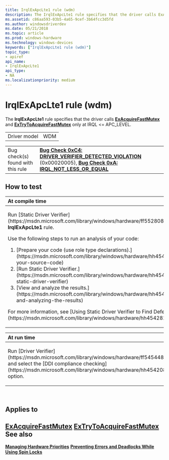 ```yaml
---
title: IrqlExApcLte1 rule (wdm)
description: The IrqlExApcLte1 rule specifies that the driver calls ExAcquireFastMutex and ExTryToAcquireFastMutex only at IRQL�  APC\_LEVEL.
ms.assetid: c86aa593-03b5-4a65-9cef-3b64fcc3d5fd
ms.author: windowsdriverdev
ms.date: 05/21/2018
ms.topic: article
ms.prod: windows-hardware
ms.technology: windows-devices
keywords: ["IrqlExApcLte1 rule (wdm)"]
topic_type:
- apiref
api_name:
- IrqlExApcLte1
api_type:
- NA
ms.localizationpriority: medium
---
```


# IrqlExApcLte1 rule (wdm)


The **IrqlExApcLte1** rule specifies that the driver calls [**ExAcquireFastMutex**](https://msdn.microsoft.com/library/windows/hardware/ff544337) and [**ExTryToAcquireFastMutex**](https://msdn.microsoft.com/library/windows/hardware/ff545647) only at IRQL &lt;= APC\_LEVEL.

|              |     |
|--------------|-----|
| Driver model | WDM |

|                                   |                                                                                                                                                                                                                                        |
|-----------------------------------|----------------------------------------------------------------------------------------------------------------------------------------------------------------------------------------------------------------------------------------|
| Bug check(s) found with this rule | [**Bug Check 0xC4: DRIVER\_VERIFIER\_DETECTED\_VIOLATION**](https://msdn.microsoft.com/library/windows/hardware/ff560187) (0x00020005), [**Bug Check 0xA: IRQL\_NOT\_LESS\_OR\_EQUAL**](https://msdn.microsoft.com/library/windows/hardware/ff560129) |

How to test
-----------

<table>
<colgroup>
<col width="100%" />
</colgroup>
<thead>
<tr class="header">
<th align="left">At compile time</th>
</tr>
</thead>
<tbody>
<tr class="odd">
<td align="left"><p>Run [Static Driver Verifier](https://msdn.microsoft.com/library/windows/hardware/ff552808) and specify the <strong>IrqlExApcLte1</strong> rule.</p>
Use the following steps to run an analysis of your code:
<ol>
<li>[Prepare your code (use role type declarations).](https://msdn.microsoft.com/library/windows/hardware/hh454281#preparing-your-source-code)</li>
<li>[Run Static Driver Verifier.](https://msdn.microsoft.com/library/windows/hardware/hh454281#running-static-driver-verifier)</li>
<li>[View and analyze the results.](https://msdn.microsoft.com/library/windows/hardware/hh454281#viewing-and-analyzing-the-results)</li>
</ol>
<p>For more information, see [Using Static Driver Verifier to Find Defects in Drivers](https://msdn.microsoft.com/library/windows/hardware/hh454281).</p></td>
</tr>
</tbody>
</table>

<table>
<colgroup>
<col width="100%" />
</colgroup>
<thead>
<tr class="header">
<th align="left">At run time</th>
</tr>
</thead>
<tbody>
<tr class="odd">
<td align="left"><p>Run [Driver Verifier](https://msdn.microsoft.com/library/windows/hardware/ff545448) and select the [DDI compliance checking](https://msdn.microsoft.com/library/windows/hardware/hh454208) option.</p></td>
</tr>
</tbody>
</table>

 

Applies to
----------

[**ExAcquireFastMutex**](https://msdn.microsoft.com/library/windows/hardware/ff544337)
[**ExTryToAcquireFastMutex**](https://msdn.microsoft.com/library/windows/hardware/ff545647)
See also
--------

[**Managing Hardware Priorities**](https://msdn.microsoft.com/library/windows/hardware/ff554368)
[**Preventing Errors and Deadlocks While Using Spin Locks**](https://msdn.microsoft.com/library/windows/hardware/ff559854)
 

 





